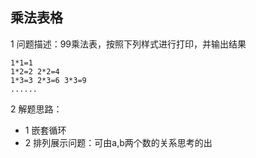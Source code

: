 ## 乘法表格

1 问题描述：99乘法表，按照下列样式进行打印，并输出结果

```
1*1=1
1*2=2 2*2=4
1*3=3 2*3=6 3*3=9
......
```


2 解题思路：

- 1 嵌套循环
- 2 排列展示问题：可由a,b两个数的关系思考的出
